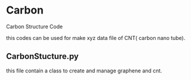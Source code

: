 # Carbon
Carbon Structure  Code

this codes can be used for make xyz data file of CNT( carbon nano tube).


## CarbonStucture.py
 this file contain a class to create and manage graphene and cnt.
 